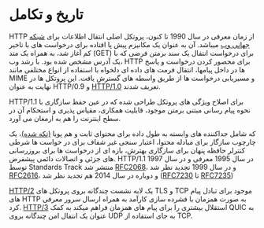 # تاریخ و تکامل

HTTP از زمان معرفی در سال 1990 تا کنون،
پروتکل اصلی انتقال اطلاعات برای
[شبکه جهانی وب](https://en.wikipedia.org/wiki/World_Wide_Web) میباشد.
آن به عنوان یک مکانیزم پیش پا افتاده
برای درخواست های با تاخیر کم آغاز شد،
به همراه یک متد (GET) برای درخواست انتقال یک سند برمتن فرضی
که با یک آدرس مشخص شده بود.
با رشد وب، HTTP برای محصور کردن درخواست و پاسخ ها در داخل پیامها،‌
انتقال فرمت های داده ای دلخواه با استفاده از انواع مختلفی مانند MIME
و مسیریابی درخواست ها از طریق واسطه های گسترش یافت.
این پروتکل ها در نهایت به عنوان HTTP/0.9 و
[HTTP/1.0](https://datatracker.ietf.org/doc/html/rfc1945) تعریف شدند.

HTTP/1.1 برای اصلاح ویژگی های پروتکل طراحی شده که
در عین حفظ سازگاری با نحوه پیام رسانی مبتنی برمتن موجود،
قابلیت همکاری، مقیاس پذیری و استحکام آن در سطح اینترنت را هم به ارمغان می آورد.

که شامل جداکننده های وابسته به طول داده برای محتوای ثابت و هم پویا
[(تکه شده)](https://en.wikipedia.org/wiki/Chunked_transfer_encoding)،
یک چارچوب سازگار برای مبادله محتوا، اعتبار سنجی غیر شفاف برای در خواست ها شرطی
کنترلر حافظه پنهان برای سازگاری بهترش، بازه ای از درخواست ها برای
بروزرسانی های جزئی و اتصالات دائمی پیشفرض.
HTTP/1.1 در سال 1995 معرفی و
در سال 1997 توسط Standards Track منتشر شد
[RFC2068](https://datatracker.ietf.org/doc/html/rfc2068)،
و در سال 1999 تجدید نظر شد
[RFC2616](https://datatracker.ietf.org/doc/html/rfc2616)،
و دوباره در سال 2014 هم تجدید نظر شد
([RFC7230](https://datatracker.ietf.org/doc/html/rfc7230) تا
[RFC7235](https://datatracker.ietf.org/doc/html/rfc7235))

[HTTP/2](https://datatracker.ietf.org/doc/html/rfc9113)
یک لایه نشست چندگانه بروی پروتکل های TLS و TCP موجود برای
تبادل پیام های HTTP به صورت همزمان با
فشرده سازی کارآمد به همراه ارسال سرور معرفی کرد.
[HTTP/3](https://datatracker.ietf.org/doc/html/rfc9114)
استقلال بیشتری را برای پیام های همزمان فراهم میکند به کمک
QUIC به عنوان یک انتفال امن چندگانه بروی UDP به جای استفاده از TCP.
